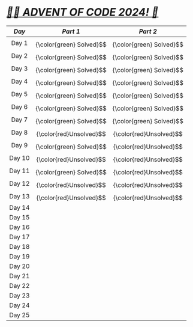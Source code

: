 # [***🧑‍🎄 ADVENT OF CODE 2024! 🎄***](https://adventofcode.com/2024/)

| ***Day*** | ***Part 1*** | ***Part 2*** |
|:---------:|:------------:|:------------:|
|   Day 1   |   $$$${\color{green} Solved}$$    |   $$$${\color{green} Solved}$$    |
|   Day 2   |   $$$${\color{green} Solved}$$    |   $$$${\color{green} Solved}$$    |
|   Day 3   |   $$$${\color{green} Solved}$$    |   $$$${\color{green} Solved}$$    |
|   Day 4   |   $$$${\color{green} Solved}$$    |   $$$${\color{green} Solved}$$    |
|   Day 5   |   $$$${\color{green} Solved}$$    |   $$$${\color{green} Solved}$$    |
|   Day 6   |   $$$${\color{green} Solved}$$    |   $$$${\color{green} Solved}$$    |
|   Day 7   |   $$$${\color{green} Solved}$$    |   $$$${\color{green} Solved}$$    |
|   Day 8   |   $$$${\color{red}Unsolved}$$   |   $$$${\color{red}Unsolved}$$   |
|   Day 9   |   $$$${\color{green} Solved}$$    |   $$$${\color{red}Unsolved}$$   |
|   Day 10  |   $$$${\color{red}Unsolved}$$   |   $$$${\color{red}Unsolved}$$   |
|   Day 11  |   $$$${\color{green} Solved}$$    |   $$$${\color{red}Unsolved}$$   |
|   Day 12  |   $$$${\color{red}Unsolved}$$   |   $$$${\color{red}Unsolved}$$   |
|   Day 13  |   $$$${\color{red}Unsolved}$$   |   $$$${\color{red}Unsolved}$$   |
|   Day 14  |              |              |
|   Day 15  |              |              |
|   Day 16  |              |              |
|   Day 17  |              |              |
|   Day 18  |              |              |
|   Day 19  |              |              |
|   Day 20  |              |              |
|   Day 21  |              |              |
|   Day 22  |              |              |
|   Day 23  |              |              |
|   Day 24  |              |              |
|   Day 25  |              |              |